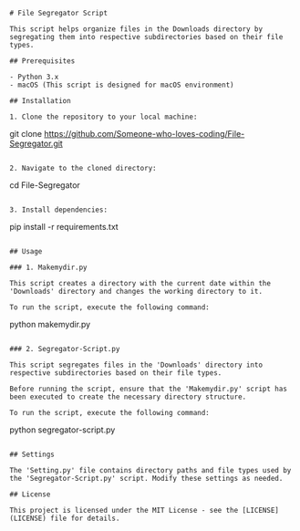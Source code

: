 ```
# File Segregator Script

This script helps organize files in the Downloads directory by segregating them into respective subdirectories based on their file types.

## Prerequisites

- Python 3.x
- macOS (This script is designed for macOS environment)

## Installation

1. Clone the repository to your local machine:

```
git clone https://github.com/Someone-who-loves-coding/File-Segregator.git
```

2. Navigate to the cloned directory:

```
cd File-Segregator
```

3. Install dependencies:

```
pip install -r requirements.txt
```

## Usage

### 1. Makemydir.py

This script creates a directory with the current date within the 'Downloads' directory and changes the working directory to it.

To run the script, execute the following command:

```
python makemydir.py
```

### 2. Segregator-Script.py

This script segregates files in the 'Downloads' directory into respective subdirectories based on their file types.

Before running the script, ensure that the 'Makemydir.py' script has been executed to create the necessary directory structure.

To run the script, execute the following command:

```
python segregator-script.py
```

## Settings

The 'Setting.py' file contains directory paths and file types used by the 'Segregator-Script.py' script. Modify these settings as needed.

## License

This project is licensed under the MIT License - see the [LICENSE](LICENSE) file for details.
```
